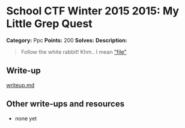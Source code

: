 # School CTF Winter 2015 2015: My Little Grep Quest

**Category:** Ppc
**Points:** 200
**Solves:** 
**Description:**

> Follow the white rabbit! Khm.. I mean ["file"](http://school-ctf.org/files/start_dec1dd9b04e5e6f51e017573270dec210106031a.zip)


## Write-up

[writeup.md](./writeup.md)

## Other write-ups and resources

* none yet
